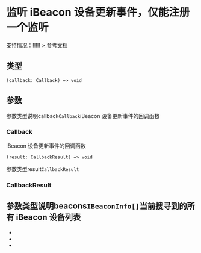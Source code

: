 # 监听 iBeacon 设备更新事件，仅能注册一个监听
支持情况：!!!!!
[> 参考文档
](https://developers.weixin.qq.com/miniprogram/dev/api/device/ibeacon/wx.onBeaconUpdate.html)
## 类型[​](onBeaconUpdate.html#类型)
```tsx
(callback: Callback) => void
```

## 参数[​](onBeaconUpdate.html#参数)
参数类型说明callback`Callback`iBeacon 设备更新事件的回调函数
### Callback[​](onBeaconUpdate.html#callback)
iBeacon 设备更新事件的回调函数
```tsx
(result: CallbackResult) => void
```
参数类型result`CallbackResult`
### CallbackResult[​](onBeaconUpdate.html#callbackresult)
参数类型说明beacons`IBeaconInfo[]`当前搜寻到的所有 iBeacon 设备列表
- 
- 

- 
-
